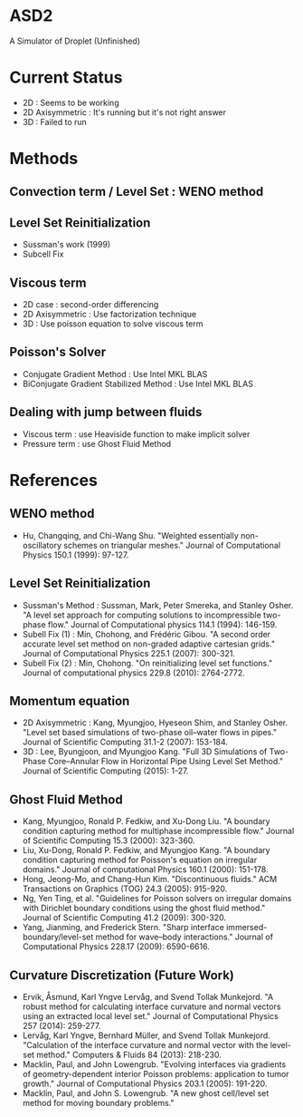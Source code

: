 # ASD2
A Simulator of Droplet (Unfinished)

# Current Status

* 2D : Seems to be working
* 2D Axisymmetric : It's running but it's not right answer
* 3D : Failed to run

# Methods
 
## Convection term / Level Set : WENO method
## Level Set Reinitialization

* Sussman's work (1999)
* Subcell Fix 

## Viscous term 

* 2D case : second-order differencing
* 2D Axisymmetric : Use factorization technique
* 3D : Use poisson equation to solve viscous term

## Poisson's Solver

* Conjugate Gradient Method : Use Intel MKL BLAS
* BiConjugate Gradient Stabilized Method : Use Intel MKL BLAS

## Dealing with jump between fluids
* Viscous term : use Heaviside function to make implicit solver
* Pressure term : use Ghost Fluid Method

# References
 
## WENO method

* Hu, Changqing, and Chi-Wang Shu. "Weighted essentially non-oscillatory schemes on triangular meshes." Journal of Computational Physics 150.1 (1999): 97-127.
 
## Level Set Reinitialization

* Sussman's Method : Sussman, Mark, Peter Smereka, and Stanley Osher. "A level set approach for computing solutions to incompressible two-phase flow." Journal of Computational physics 114.1 (1994): 146-159.
* Subell Fix (1) :  Min, Chohong, and Frédéric Gibou. "A second order accurate level set method on non-graded adaptive cartesian grids." Journal of Computational Physics 225.1 (2007): 300-321.
* Subell Fix (2) :  Min, Chohong. "On reinitializing level set functions." Journal of computational physics 229.8 (2010): 2764-2772.

## Momentum equation
* 2D Axisymmetric : Kang, Myungjoo, Hyeseon Shim, and Stanley Osher. "Level set based simulations of two-phase oil–water flows in pipes." Journal of Scientific Computing 31.1-2 (2007): 153-184.
* 3D : Lee, Byungjoon, and Myungjoo Kang. "Full 3D Simulations of Two-Phase Core–Annular Flow in Horizontal Pipe Using Level Set Method." Journal of Scientific Computing (2015): 1-27.

## Ghost Fluid Method
* Kang, Myungjoo, Ronald P. Fedkiw, and Xu-Dong Liu. "A boundary condition capturing method for multiphase incompressible flow." Journal of Scientific Computing 15.3 (2000): 323-360.
* Liu, Xu-Dong, Ronald P. Fedkiw, and Myungjoo Kang. "A boundary condition capturing method for Poisson's equation on irregular domains." Journal of computational Physics 160.1 (2000): 151-178.
* Hong, Jeong-Mo, and Chang-Hun Kim. "Discontinuous fluids." ACM Transactions on Graphics (TOG) 24.3 (2005): 915-920.
* Ng, Yen Ting, et al. "Guidelines for Poisson solvers on irregular domains with Dirichlet boundary conditions using the ghost fluid method." Journal of Scientific Computing 41.2 (2009): 300-320.
* Yang, Jianming, and Frederick Stern. "Sharp interface immersed-boundary/level-set method for wave–body interactions." Journal of Computational Physics 228.17 (2009): 6590-6616.

## Curvature Discretization (Future Work)
* Ervik, Åsmund, Karl Yngve Lervåg, and Svend Tollak Munkejord. "A robust method for calculating interface curvature and normal vectors using an extracted local level set." Journal of Computational Physics 257 (2014): 259-277.
* Lervåg, Karl Yngve, Bernhard Müller, and Svend Tollak Munkejord. "Calculation of the interface curvature and normal vector with the level-set method." Computers & Fluids 84 (2013): 218-230.
* Macklin, Paul, and John Lowengrub. "Evolving interfaces via gradients of geometry-dependent interior Poisson problems: application to tumor growth." Journal of Computational Physics 203.1 (2005): 191-220.
* Macklin, Paul, and John S. Lowengrub. "A new ghost cell/level set method for moving boundary problems."

 
